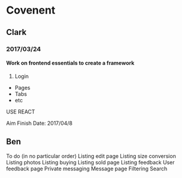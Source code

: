 # Covenent
## Clark
### 2017/03/24
#### Work on frontend essentials to create a framework

1. Login
* Pages
* Tabs
* etc

USE REACT

Aim Finish Date: 2017/04/8

## Ben
To do (in no particular order)
Listing edit page
Listing size conversion
Listing photos
Listing buying
Listing sold page
Listing feedback
User feedback page
Private messaging
Message page
Filtering
Search
